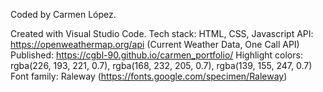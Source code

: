 Coded by Carmen López.

Created with Visual Studio Code.
Tech stack: HTML, CSS, Javascript
API: https://openweathermap.org/api (Current Weather Data, One Call API)
Published: https://cgbl-90.github.io/carmen_portfolio/
Highlight colors: rgba(226, 193, 221, 0.7), rgba(168, 232, 205, 0.7), rgba(139, 155, 247, 0.7)
Font family: Raleway (https://fonts.google.com/specimen/Raleway)
